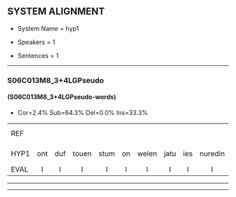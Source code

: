 
## SYSTEM ALIGNMENT

- System Name = hyp1

- Speakers = 1

- Sentences = 1

---

### S06C013M8_3+4LGPseudo

#### (S06C013M8_3+4LGPseudo-words)

- Cor=2.4%	Sub=64.3%	Del=0.0%	Ins=33.3%

|  |  |  |  |  |  |  |  |  |  |  |  |  |  |  |  |  |  |  |  |  |  |  |  |  |  |  |  |  |  |  |  |  |  |  |  |  |  |  |  |  |  |  |  |  |  |  |  |  |  |  |  |  |  |  |  |  |  |  |  |  |  |  |  |  |  |  |  |  |  |  |  |  |  |  |  |  |  |  |  |  |  |  |  |  |
|:--- |:---:|:---:|:---:|:---:|:---:|:---:|:---:|:---:|:---:|:---:|:---:|:---:|:---:|:---:|:---:|:---:|:---:|:---:|:---:|:---:|:---:|:---:|:---:|:---:|:---:|:---:|:---:|:---:|:---:|:---:|:---:|:---:|:---:|:---:|:---:|:---:|:---:|:---:|:---:|:---:|:---:|:---:|:---:|:---:|:---:|:---:|:---:|:---:|:---:|:---:|:---:|:---:|:---:|:---:|:---:|:---:|:---:|:---:|:---:|:---:|:---:|:---:|:---:|:---:|:---:|:---:|:---:|:---:|:---:|:---:|:---:|:---:|:---:|:---:|:---:|:---:|:---:|:---:|:---:|:---:|:---:|:---:|:---:|:---:|
| REF |  |  |  |  |  |  |  |  |  |  |  |  |  |  |  |  |  |  |  |  |  |  |  | ometuif | toejietsen | oonwijlen | jattesiet | nurudien | stoenydaas | deuveltek | juitonie | * | gevijdel | sidowaan | spekkeraai | wachteniek | * | * | verpierik | nappegreeuw | mantaroen | schielendaspen | * | crobeklunker | * | *(slokker) | kabbestepen | verwarig*(verwarring) | ooiebiekje | * | * | fandelig | jalekrewen | smoralij | zeekvlachine | kanaroe | toineetlijgen | meitsegrok | * | kantelogsten | ondermind |  |  |  |  | * | * | * | choporatie | * | * | zennebral | ijraspangen | blottenduuf | girdofhaalder | * | tobbermoeit | poentalschouden | havedil |  | verbrakkertje | gerauwejaak | hapeneren | * |
| HYP1 | ont | duf | touen | stum | on | welen | jatu | ies | nuredin | sie | endars | duiveld | ju | judno | ge | veidel | siv | dev | anv | spikeraiv | wacht | een | kniek | verpierk | nep | allergrijp | antre | aroon | schia | schilder | daspen | sa | sla | slokker | kaborsteen | verwarring | ook | bo | book | ja | van | dejli | ja | wil | krijwen | smora-lar | zek | verlacht | cina | caronv | ne | or | toi | l | lat | gen | e | metsturgerouk | kanterl | godsten | ondermind | so | schop | ara | pagariet | zijnzijn | brol | hij | is | g | aspat | blorten | duuf | girandof | har | tomber | moeit | poenstalsgorden | havedil | ervekertier | gerauw | jack | happen | uchen |
| EVAL | I | I | I | I | I | I | I | I | I | I | I | I | I | I | I | I | I | I | I | I | I | I | I | S | S | S | S | S | S | S | S | S | S | S | S | S | S | S | S | S | S | S | S | S | S | S | S | S | S | S | S | S | S | S | S | S | S | S | S | S |  | I | I | I | I | S | S | S | S | S | S | S | S | S | S | S | S | S |  | I | S | S | S | S |
---

---
